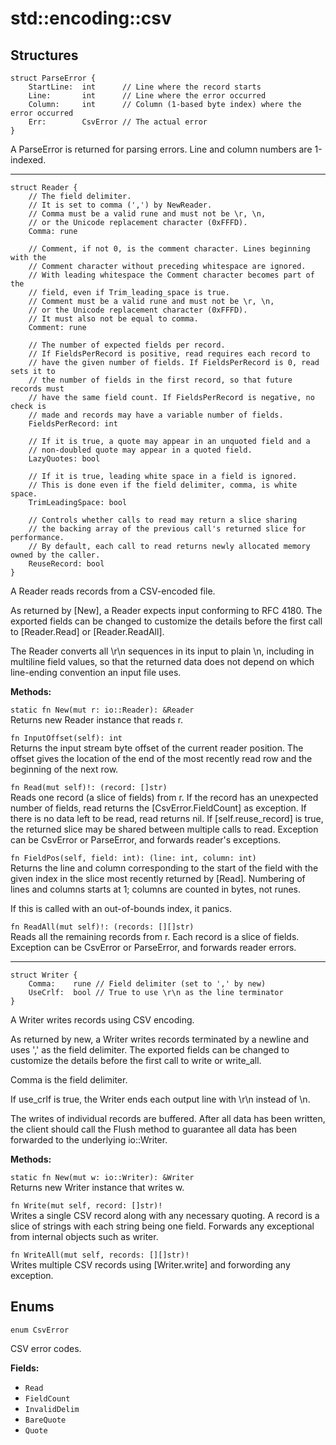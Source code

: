 # std::encoding::csv

## Structures

```jule
struct ParseError {
    StartLine:  int      // Line where the record starts
    Line:       int      // Line where the error occurred
    Column:     int      // Column (1-based byte index) where the error occurred
    Err:        CsvError // The actual error
}
```
A ParseError is returned for parsing errors.
Line and column numbers are 1-indexed.

---

```jule
struct Reader {
    // The field delimiter.
    // It is set to comma (',') by NewReader.
    // Comma must be a valid rune and must not be \r, \n,
    // or the Unicode replacement character (0xFFFD).
    Comma: rune

    // Comment, if not 0, is the comment character. Lines beginning with the
    // Comment character without preceding whitespace are ignored.
    // With leading whitespace the Comment character becomes part of the
    // field, even if Trim_leading_space is true.
    // Comment must be a valid rune and must not be \r, \n,
    // or the Unicode replacement character (0xFFFD).
    // It must also not be equal to comma.
    Comment: rune

    // The number of expected fields per record.
    // If FieldsPerRecord is positive, read requires each record to
    // have the given number of fields. If FieldsPerRecord is 0, read sets it to
    // the number of fields in the first record, so that future records must
    // have the same field count. If FieldsPerRecord is negative, no check is
    // made and records may have a variable number of fields.
    FieldsPerRecord: int

    // If it is true, a quote may appear in an unquoted field and a
    // non-doubled quote may appear in a quoted field.
    LazyQuotes: bool

    // If it is true, leading white space in a field is ignored.
    // This is done even if the field delimiter, comma, is white space.
    TrimLeadingSpace: bool

    // Controls whether calls to read may return a slice sharing
    // the backing array of the previous call's returned slice for performance.
    // By default, each call to read returns newly allocated memory owned by the caller.
    ReuseRecord: bool
}
```
A Reader reads records from a CSV-encoded file.

As returned by [New], a Reader expects input conforming to RFC 4180. The exported fields can be changed to customize the details before the first call to [Reader.Read] or [Reader.ReadAll].

The Reader converts all \r\n sequences in its input to plain \n, including in multiline field values, so that the returned data does not depend on which line-ending convention an input file uses.

**Methods:**

`static fn New(mut r: io::Reader): &Reader`\
Returns new Reader instance that reads r.

`fn InputOffset(self): int`\
Returns the input stream byte offset of the current reader position. The offset gives the location of the end of the most recently read row and the beginning of the next row.

`fn Read(mut self)!: (record: []str)`\
Reads one record (a slice of fields) from r. If the record has an unexpected number of fields, read returns the [CsvError.FieldCount] as exception. If there is no data left to be read, read returns nil. If [self.reuse_record] is true, the returned slice may be shared between multiple calls to read. Exception can be CsvError or ParseError, and forwards reader's exceptions.

`fn FieldPos(self, field: int): (line: int, column: int)`\
Returns the line and column corresponding to the start of the field with the given index in the slice most recently returned by [Read]. Numbering of lines and columns starts at 1; columns are counted in bytes, not runes.

If this is called with an out-of-bounds index, it panics.

`fn ReadAll(mut self)!: (records: [][]str)`\
Reads all the remaining records from r. Each record is a slice of fields. Exception can be CsvError or ParseError, and forwards reader errors.

---

```jule
struct Writer {
    Comma:    rune // Field delimiter (set to ',' by new)
    UseCrlf:  bool // True to use \r\n as the line terminator
}
```
A Writer writes records using CSV encoding.

As returned by new, a Writer writes records terminated by a newline and uses ',' as the field delimiter. The exported fields can be changed to customize the details before the first call to write or write_all.

Comma is the field delimiter.

If use_crlf is true, the Writer ends each output line with \r\n instead of \n.

The writes of individual records are buffered. After all data has been written, the client should call the Flush method to guarantee all data has been forwarded to the underlying io::Writer.

**Methods:**

`static fn New(mut w: io::Writer): &Writer`\
Returns new Writer instance that writes w.

`fn Write(mut self, record: []str)!`\
Writes a single CSV record along with any necessary quoting. A record is a slice of strings with each string being one field.
Forwards any exceptional from internal objects such as writer.

`fn WriteAll(mut self, records: [][]str)!`\
Writes multiple CSV records using [Writer.write] and forwording any exception.

## Enums

```jule
enum CsvError
```
CSV error codes.

**Fields:**

- `Read`
- `FieldCount`
- `InvalidDelim`
- `BareQuote`
- `Quote`
